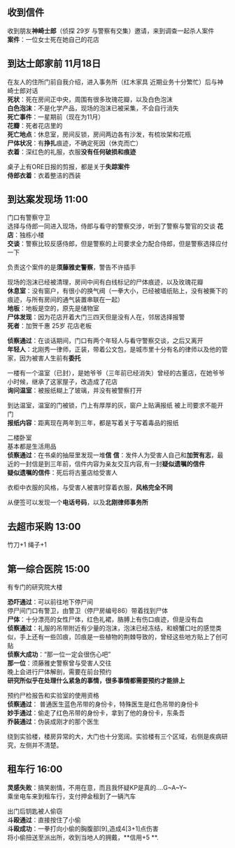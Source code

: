 ## 收到信件

收到朋友**神崎士郎**（侦探 29岁 与警察有交集）邀请，来到调查一起杀人案件  
**案件**：一位女士死在她自己的花店  

## 到达士郎家前 11月18日  

在友人的住所门前自我介绍，进入事务所（红木家具 近期业务十分繁忙）后与神崎士郎对话  
**死状**：死在房间正中央，周围有很多玫瑰花瓣，以及白色泡沫  
**白色泡沫**：不是化学产品，现场的泡沫已被采集，不会自行消失  
**死亡事件**：一星期前（现在为11月）  
**花瓣**：死者花店里的  
**死亡地点**：休息室，房间反锁，房间两边各有沙发，有梳妆架和花瓶  
**尸体状况**：有**挣扎**痕迹，不确定死因（休克而亡）    
**衣着**：深红色的礼服，衣服**没有任何破损和痕迹**  

桌子上有ORE日报的剪报，都是关于**失踪案件**   
**侍郎衣着**：衣着整洁的西装


## 到达案发现场 11:00

门口有警察守卫  
选择与侍郎一同进入现场，侍郎与看守的警察交涉，听到了警察与警官的交谈
**花店**：独栋小楼  
**交谈**：警察比较反感侍郎，但是警察的上司要求全力配合侍郎，但是警察选择应付一下  
  
负责这个案件的是**须藤雅史警察**，警告不许插手  

现场的泡沫已经被清理，房间中间有白线标记的尸体痕迹，以及玫瑰花瓣  
**休息室**：没有窗户，有很小的换气阀（一拳大小，已经被墙纸贴上，没有被撕下的痕迹，与所有房间的通气装置串联在一起）  
**地板**：地板是空的，原先是储物室  
**尸体发现**：因为花店开着大门三四天但是没有人在，邻居选择报警  
**死者**：加贺千惠 25岁 花店老板  
  
**侦察通过**：在谈话期间，门口有两个年轻人与看守警察交谈，之后又离开  
**年轻人**：北刚秀一律师，正装，带着公文包，是城市里十分有名的律师以及他的管家，因为被害人生前有**委托**   

一楼有一个温室（已封），是她爷爷（三年前已经消失）曾经的古董店，在她爷爷小时候，继承了这家屋子，改造成了花店  
**询问温室**：被报纸糊上了玻璃，并没有被警察打开  

到达温室，温室的门被锁，门上有厚厚的灰，窗户上贴满报纸
被上司要求不能开门   
**报纸内容**：距离现在两年到三年，都是写着关于写着毒品的报纸

二楼卧室  
基本都是生活用品  
**侦察通过**：在书桌的抽屉里发现一堆**信**
**信**：发件人为受害人自己和**加贺有志**，最近的一封信是到三年前，信件内容为亲友交互内容,有一封**疑似遗嘱的信件**  
**疑似遗嘱的信件**：死后将古董店给受害人  

衣柜中衣服的风格，与受害人被害时穿着衣服，**风格完全不同**

从便签可以发现一个**电话号码**，以及**北刚律师事务所**

## 去超市采购 13:00
  竹刀+1 绳子+1
  
## 第一综合医院 15:00
有专门的研究院大楼  
  
**恐吓通过**：可以前往地下停尸间  
停尸间门口有警卫，由警卫（停尸房编号86）带着找到尸体  
**尸体**：十分漂亮的女性尸体，红色礼裙，胳膊上有伤口痕迹，但是没有血  
**侦察通过**：礼服的吊带附近有少量的泡沫，泡沫已经冻结，和螃蟹口吐的感觉类似，手上还有一些凹痕，凹痕是一些植物的荆棘导致的，曾经这些地方贴上了创可贴   
**侦察大成功**：“那一位一定会很伤心吧”  
**那一位**：须藤雅史警察曾与受害人交往  
晚上会进行尸体解剖，需要在前台预约  
**研究所似乎在处理什么紧急的事情，很多事情都需要预约才能排上**  

预约尸检报告和实验室的使用资格   
**侦察通过**： 普通医生蓝色吊带的身份卡，特殊医生是红色吊带的身份卡  
**妙手通过**：偷走了红色吊带的身份卡，拿到了他的身份卡，东条吾  
**乔装通过**：伪装成刚才的那个医生  

绕到实验楼，楼房异常的大，大门也十分宽阔。实验楼有三个区域，右侧是疾病研究，左侧并不清楚。  

## 租车行 16:00

**灵感失败**：搞笑剧情，不用在意，而且我怀疑KP是真的....G~A~Y~  
乘坐电车来到租车行，支付押金租到了一辆汽车  

出门后钥匙被人偷窃  
**斗殴通过**：直接按住了小偷  
**斗殴成功**：一拳打向小偷的胸腹部[9],造成4[3+1]点伤害  
将小偷扭送至派出所，收到当地人的拥戴，**信用+5 **. 

